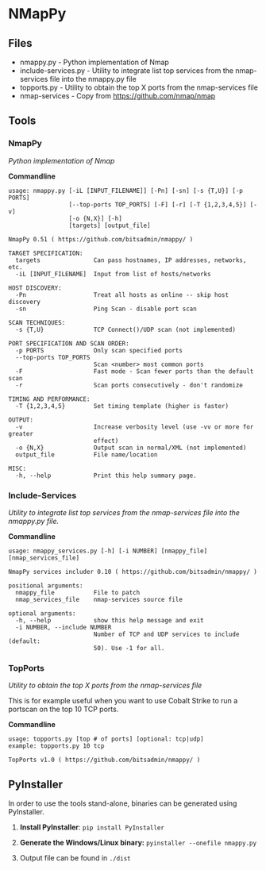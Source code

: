 # NMapPy
## Files
* nmappy.py - Python implementation of Nmap
* include-services.py - Utility to integrate list top services from the nmap-services file into the nmappy.py file
* topports.py - Utility to obtain the top X ports from the nmap-services file
* nmap-services - Copy from https://github.com/nmap/nmap

## Tools
### NmapPy
_Python implementation of Nmap_

**Commandline**
```
usage: nmappy.py [-iL [INPUT_FILENAME]] [-Pn] [-sn] [-s {T,U}] [-p PORTS]
                 [--top-ports TOP_PORTS] [-F] [-r] [-T {1,2,3,4,5}] [-v]
                 [-o {N,X}] [-h]
                 [targets] [output_file]

NmapPy 0.51 ( https://github.com/bitsadmin/nmappy/ )

TARGET SPECIFICATION:
  targets               Can pass hostnames, IP addresses, networks, etc.
  -iL [INPUT_FILENAME]  Input from list of hosts/networks

HOST DISCOVERY:
  -Pn                   Treat all hosts as online -- skip host discovery
  -sn                   Ping Scan - disable port scan

SCAN TECHNIQUES:
  -s {T,U}              TCP Connect()/UDP scan (not implemented)

PORT SPECIFICATION AND SCAN ORDER:
  -p PORTS              Only scan specified ports
  --top-ports TOP_PORTS
                        Scan <number> most common ports
  -F                    Fast mode - Scan fewer ports than the default scan
  -r                    Scan ports consecutively - don't randomize

TIMING AND PERFORMANCE:
  -T {1,2,3,4,5}        Set timing template (higher is faster)

OUTPUT:
  -v                    Increase verbosity level (use -vv or more for greater
                        effect)
  -o {N,X}              Output scan in normal/XML (not implemented)
  output_file           File name/location

MISC:
  -h, --help            Print this help summary page.
```

### Include-Services 
_Utility to integrate list top services from the nmap-services file into the nmappy.py file._

**Commandline**
```
usage: nmappy_services.py [-h] [-i NUMBER] [nmappy_file] [nmap_services_file]

NmapPy services includer 0.10 ( https://github.com/bitsadmin/nmappy/ )

positional arguments:
  nmappy_file           File to patch
  nmap_services_file    nmap-services source file

optional arguments:
  -h, --help            show this help message and exit
  -i NUMBER, --include NUMBER
                        Number of TCP and UDP services to include (default:
                        50). Use -1 for all.
```

### TopPorts
_Utility to obtain the top X ports from the nmap-services file_

This is for example useful when you want to use Cobalt Strike to run a portscan on the top 10 TCP ports.

**Commandline**
```
usage: topports.py [top # of ports] [optional: tcp|udp]
example: topports.py 10 tcp

TopPorts v1.0 ( https://github.com/bitsadmin/nmappy/ )
```

## PyInstaller
In order to use the tools stand-alone, binaries can be generated using PyInstaller.

1. **Install PyInstaller**: `pip install PyInstaller`

2. **Generate the Windows/Linux binary:** `pyinstaller --onefile nmappy.py`

3. Output file can be found in `./dist`
